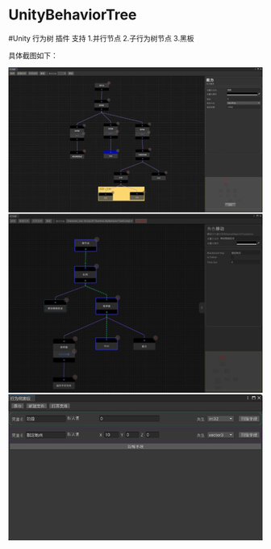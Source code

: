 # UnityBehaviorTree
#Unity 行为树 插件
支持
1.并行节点
2.子行为树节点
3.黑板


具体截图如下：

![image](https://github.com/mljuw/UnityBehaviorTree/blob/main/pic/1.jpg)
![image](https://github.com/mljuw/UnityBehaviorTree/blob/main/pic/2.jpg)
![image](https://github.com/mljuw/UnityBehaviorTree/blob/main/pic/3.jpg)
